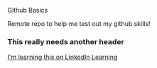 Github Basics

Remote repo to help me test out my github skills!

### This really needs another header

[I'm learning this on LinkedIn Learning](https://www.linkedin.com/learning/github-for-web-designers/adding-a-readme-file?u=2145353)
